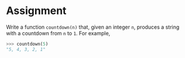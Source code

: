 # Assignment

Write a function `countdown(n)` that, given an integer `n`, produces
a string with a countdown from `n` to `1`.
For example,

```python
>>> countdown(5)
"5, 4, 3, 2, 1"
```